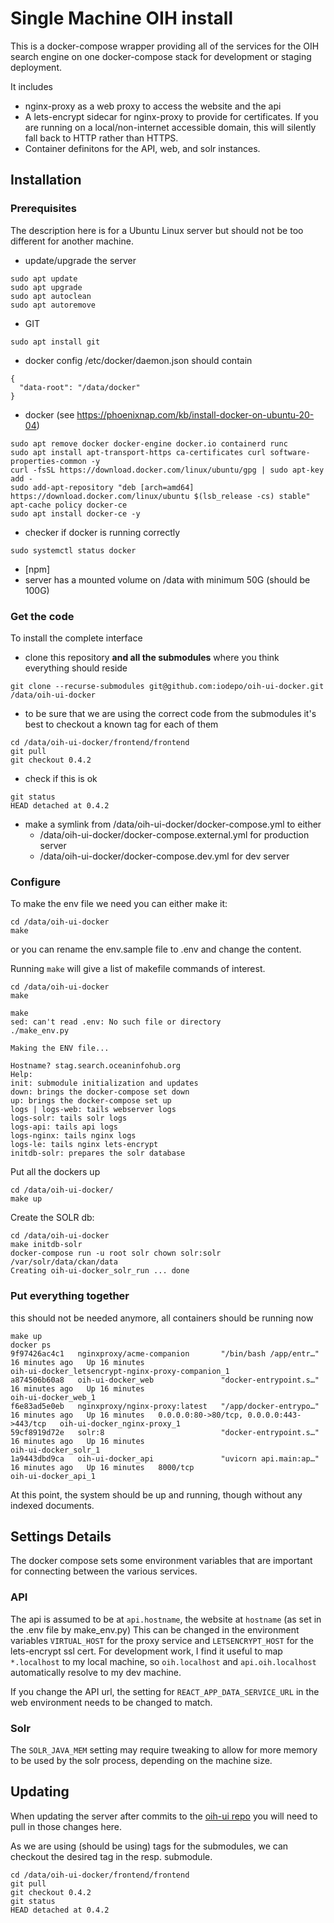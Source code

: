 # Single Machine OIH install

This is a docker-compose wrapper providing all of the services for the OIH search engine on one docker-compose stack for development or staging deployment.

It includes
* nginx-proxy as a web proxy to access the website and the api
* A lets-encrypt sidecar for nginx-proxy to provide for certificates. If you are running on a local/non-internet accessible domain, this will silently fall back to HTTP rather than HTTPS.
* Container definitons for the API, web, and solr instances.

## Installation

### Prerequisites

The description here is for a Ubuntu Linux server but should not be too different for another machine.

- update/upgrade the server
```
sudo apt update 
sudo apt upgrade
sudo apt autoclean
sudo apt autoremove
```
- GIT
```
sudo apt install git
```
- docker config /etc/docker/daemon.json should contain
```
{
  "data-root": "/data/docker"
}
```
- docker (see https://phoenixnap.com/kb/install-docker-on-ubuntu-20-04)
```
sudo apt remove docker docker-engine docker.io containerd runc
sudo apt install apt-transport-https ca-certificates curl software-properties-common -y
curl -fsSL https://download.docker.com/linux/ubuntu/gpg | sudo apt-key add -
sudo add-apt-repository "deb [arch=amd64] https://download.docker.com/linux/ubuntu $(lsb_release -cs) stable"
apt-cache policy docker-ce
sudo apt install docker-ce -y
```
- checker if docker is running correctly
```
sudo systemctl status docker
```
- [npm]
- server has a mounted volume on /data with minimum 50G (should be 100G)

### Get the code

To install the complete interface
- clone this repository **and all the submodules** where you think everything should reside
```
git clone --recurse-submodules git@github.com:iodepo/oih-ui-docker.git /data/oih-ui-docker
```
- to be sure that we are using the correct code from the submodules it's best to checkout a known tag for each of them
```
cd /data/oih-ui-docker/frontend/frontend
git pull
git checkout 0.4.2
```
- check if this is ok
```
git status
HEAD detached at 0.4.2
```
- make a symlink from /data/oih-ui-docker/docker-compose.yml to either 
  - /data/oih-ui-docker/docker-compose.external.yml for production server
  - /data/oih-ui-docker/docker-compose.dev.yml for dev server

### Configure

To make the env file we need you can either make it:

```
cd /data/oih-ui-docker
make
```

or you can rename the env.sample file to .env and change the content.

Running `make` will give a list of makefile commands of interest.
```
cd /data/oih-ui-docker
make

make
sed: can't read .env: No such file or directory
./make_env.py

Making the ENV file...

Hostname? stag.search.oceaninfohub.org
Help: 
init: submodule initialization and updates
down: brings the docker-compose set down 
up: brings the docker-compose set up 
logs | logs-web: tails webserver logs 
logs-solr: tails solr logs 
logs-api: tails api logs 
logs-nginx: tails nginx logs 
logs-le: tails nginx lets-encrypt 
initdb-solr: prepares the solr database 
```

Put all the dockers up
```
cd /data/oih-ui-docker/
make up
```

Create the SOLR db:

```
cd /data/oih-ui-docker
make initdb-solr
docker-compose run -u root solr chown solr:solr /var/solr/data/ckan/data
Creating oih-ui-docker_solr_run ... done
```

### Put everything together
this should not be needed anymore, all containers should be running now
```
make up
docker ps
9f97426ac4c1   nginxproxy/acme-companion       "/bin/bash /app/entr…"   16 minutes ago   Up 16 minutes                                              oih-ui-docker_letsencrypt-nginx-proxy-companion_1
a874506b60a8   oih-ui-docker_web               "docker-entrypoint.s…"   16 minutes ago   Up 16 minutes                                              oih-ui-docker_web_1
f6e83ad5e0eb   nginxproxy/nginx-proxy:latest   "/app/docker-entrypo…"   16 minutes ago   Up 16 minutes   0.0.0.0:80->80/tcp, 0.0.0.0:443->443/tcp   oih-ui-docker_nginx-proxy_1
59cf8919d72e   solr:8                          "docker-entrypoint.s…"   16 minutes ago   Up 16 minutes                                              oih-ui-docker_solr_1
1a9443dbd9ca   oih-ui-docker_api               "uvicorn api.main:ap…"   16 minutes ago   Up 16 minutes   8000/tcp                                   oih-ui-docker_api_1

```
At this point, the system should be up and running, though without any indexed documents.

## Settings Details

The docker compose sets some environment variables that are important for connecting between the various services.

### API

The api is assumed to be at `api.hostname`, the website at `hostname` (as set in the .env file by make_env.py) This can be changed in the environment variables `VIRTUAL_HOST` for the proxy service and `LETSENCRYPT_HOST` for the lets-encrypt ssl cert. For development work, I find it useful to map `*.localhost` to my local machine, so `oih.localhost` and `api.oih.localhost` automatically resolve to my dev machine.

If you change the API url, the setting for `REACT_APP_DATA_SERVICE_URL` in the web environment needs to be changed to match.

### Solr

The `SOLR_JAVA_MEM` setting may require tweaking to allow for more memory to be used by the solr process, depending on the machine size.

## Updating
When updating the server after commits to the [oih-ui repo](https://github.com/iodepo/oih-ui/) you will need to pull in those changes here.

As we are using (should be using) tags for the submodules, we can checkout the desired tag in the resp. submodule.
```
cd /data/oih-ui-docker/frontend/frontend
git pull
git checkout 0.4.2
git status
HEAD detached at 0.4.2
```
